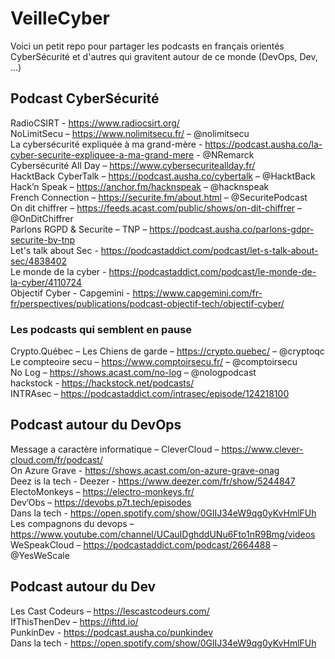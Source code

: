 # VeilleCyber

Voici un petit repo pour partager les podcasts en français orientés CyberSécurité et d'autres qui gravitent autour de ce monde (DevOps, Dev, ...)



## Podcast CyberSécurité
RadioCSIRT - https://www.radiocsirt.org/<br />
NoLimitSecu – https://www.nolimitsecu.fr/ – @nolimitsecu <br />
La cybersécurité expliquée à ma grand-mère - https://podcast.ausha.co/la-cyber-securite-expliquee-a-ma-grand-mere - @NRemarck<br />
Cybersécurité All Day – https://www.cybersecuriteallday.fr/ <br />
HacktBack CyberTalk – https://podcast.ausha.co/cybertalk – @HacktBack<br />
Hack’n Speak – https://anchor.fm/hacknspeak – @hacknspeak<br />
French Connection – https://securite.fm/about.html – @SecuritePodcast<br />
On dit chiffrer – https://feeds.acast.com/public/shows/on-dit-chiffrer – @OnDitChiffrer<br />
Parlons RGPD & Securite – TNP – https://podcast.ausha.co/parlons-gdpr-securite-by-tnp<br />
Let's talk about Sec - https://podcastaddict.com/podcast/let-s-talk-about-sec/4838402<br />
Le monde de la cyber - https://podcastaddict.com/podcast/le-monde-de-la-cyber/4110724 <br />
Objectif Cyber - Capgemini - https://www.capgemini.com/fr-fr/perspectives/publications/podcast-objectif-tech/objectif-cyber/<br />


### Les podcasts qui semblent en pause

Crypto.Québec – Les Chiens de garde – https://crypto.quebec/ – @cryptoqc<br />
Le compteoire secu – https://www.comptoirsecu.fr/ – @comptoirsecu<br />
No Log – https://shows.acast.com/no-log – @nologpodcast<br />
hackstock - https://hackstock.net/podcasts/<br />
INTRAsec – https://podcastaddict.com/intrasec/episode/124218100<br />

## Podcast autour du DevOps
Message a caractère informatique – CleverCloud – https://www.clever-cloud.com/fr/podcast/<br />
On Azure Grave - https://shows.acast.com/on-azure-grave-onag <br/>
Deez is la tech - Deezer - https://www.deezer.com/fr/show/5244847<br />
ElectoMonkeys – https://electro-monkeys.fr/<br />
Dev’Obs – https://devobs.p7t.tech/episodes<br />
Dans la tech - https://open.spotify.com/show/0GlIJ34eW9qg0yKvHmlFUh <br />
Les compagnons du devops – https://www.youtube.com/channel/UCauIDghddUNu6Fto1nR9Bmg/videos<br />
WeSpeakCloud – https://podcastaddict.com/podcast/2664488 – @YesWeScale<br />


## Podcast autour du Dev
Les Cast Codeurs – https://lescastcodeurs.com/<br />
IfThisThenDev – https://ifttd.io/<br />
PunkinDev - https://podcast.ausha.co/punkindev<br />
Dans la tech - https://open.spotify.com/show/0GlIJ34eW9qg0yKvHmlFUh <br />

